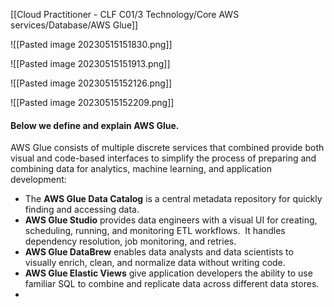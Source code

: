 [[Cloud Practitioner - CLF C01/3 Technology/Core AWS services/Database/AWS Glue]] 

![[Pasted image 20230515151830.png]]

![[Pasted image 20230515151913.png]]

![[Pasted image 20230515152126.png]]

![[Pasted image 20230515152209.png]]

#### Below we define and explain AWS Glue.

AWS Glue consists of multiple discrete services that combined provide both visual and code-based interfaces to simplify the process of preparing and combining data for analytics, machine learning, and application development:

-   The **AWS Glue Data Catalog** is a central metadata repository for quickly finding and accessing data.
-   **AWS Glue Studio** provides data engineers with a visual UI for creating, scheduling, running, and monitoring ETL workflows.  It handles dependency resolution, job monitoring, and retries.
-   **AWS Glue DataBrew** enables data analysts and data scientists to visually enrich, clean, and normalize data without writing code.
-   **AWS Glue Elastic Views** give application developers the ability to use familiar SQL to combine and replicate data across different data stores.
- 
